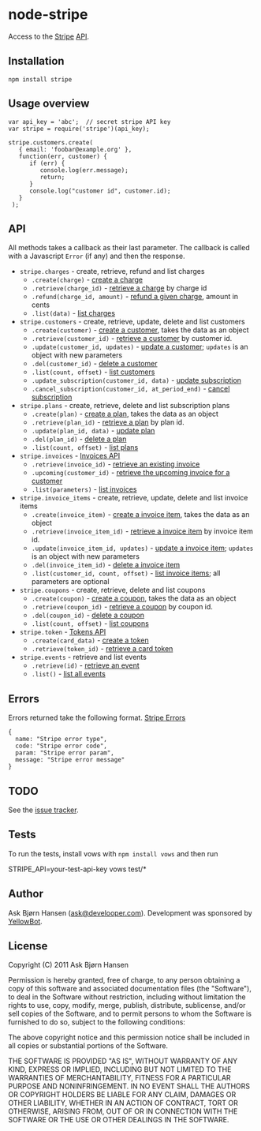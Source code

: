 # node-stripe

Access to the [Stripe](https://stripe.com/) [API](https://stripe.com/docs/api).


## Installation

`npm install stripe`

## Usage overview


    var api_key = 'abc';  // secret stripe API key
    var stripe = require('stripe')(api_key);

    stripe.customers.create(
       { email: 'foobar@example.org' },
       function(err, customer) {
          if (err) {
             console.log(err.message);
             return;
          }
          console.log("customer id", customer.id);
       }
     );


## API

All methods takes a callback as their last parameter. The callback is
called with a Javascript `Error` (if any) and then the response.

* `stripe.charges` - create, retrieve, refund and list charges
   * `.create(charge)` - [create a charge](https://stripe.com/docs/api#create_charge)
   * `.retrieve(charge_id)` - [retrieve a charge](https://stripe.com/docs/api#retrieve_charge) by charge id
   * `.refund(charge_id, amount)` - [refund a given charge](https://stripe.com/docs/api#refund_charge), amount in cents
   * `.list(data)` - [list charges](https://stripe.com/docs/api#list_charges)
* `stripe.customers` - create, retrieve, update, delete and list customers
   * `.create(customer)` - [create a customer](https://stripe.com/docs/api#create_customer), takes the data as an object
   * `.retrieve(customer_id)` - [retrieve a customer](https://stripe.com/docs/api#retrieve_customer) by customer id.
   * `.update(customer_id, updates)` - [update a customer](https://stripe.com/docs/api#update_customer); `updates` is an object with new parameters
   * `.del(customer_id)` - [delete a customer](https://stripe.com/docs/api#delete_customer)
   * `.list(count, offset)` - [list customers](https://stripe.com/docs/api#list_customers)
   * `.update_subscription(customer_id, data)` - [update subscription](https://stripe.com/docs/api#update_subscription)
   * `.cancel_subscription(customer_id, at_period_end)` - [cancel subscription](https://stripe.com/docs/api#cancel_subscription)
* `stripe.plans` - create, retrieve, delete and list subscription plans
   * `.create(plan)` - [create a plan](https://stripe.com/docs/api#create_plan), takes the data as an object
   * `.retrieve(plan_id)` - [retrieve a plan](https://stripe.com/docs/api#retrieve_plan) by plan id.
   * `.update(plan_id, data)` - [update plan](https://stripe.com/docs/api#update_plan)
   * `.del(plan_id)` - [delete a plan](https://stripe.com/docs/api#delete_plan)
   * `.list(count, offset)` - [list plans](https://stripe.com/docs/api#list_plans)
* `stripe.invoices` - [Invoices API](https://stripe.com/docs/api#invoices)
   * `.retrieve(invoice_id)` - [retrieve an existing invoice](https://stripe.com/docs/api?lang=curl#retrieve_invoice)
   * `.upcoming(customer_id)` - [retrieve the upcoming invoice for a customer](https://stripe.com/docs/api?lang=curl#retrieve_customer_invoice)
   * `.list(parameters)` - [list invoices](https://stripe.com/docs/api#list_customer_invoices)
* `stripe.invoice_items` - create, retrieve, update, delete and list invoice items
   * `.create(invoice_item)` - [create a invoice item](https://stripe.com/docs/api#create_invoiceitem), takes the data as an object
   * `.retrieve(invoice_item_id)` - [retrieve a invoice item](https://stripe.com/docs/api#retrieve_invoiceitem) by invoice item id.
   * `.update(invoice_item_id, updates)` - [update a invoice item](https://stripe.com/docs/api#update_invoiceitem); `updates` is an object with new parameters
   * `.del(invoice_item_id)` - [delete a invoice item](https://stripe.com/docs/api#delete_invoiceitem)
   * `.list(customer_id, count, offset)` - [list invoice items](https://stripe.com/docs/api#list_invoiceitems); all parameters are optional
* `stripe.coupons` - create, retrieve, delete and list coupons
   * `.create(coupon)` - [create a coupon](https://stripe.com/docs/api#create_coupon), takes the data as an object
   * `.retrieve(coupon_id)` - [retrieve a coupon](https://stripe.com/docs/api#retrieve_coupon) by coupon id.
   * `.del(coupon_id)` - [delete a coupon](https://stripe.com/docs/api#delete_coupon)
   * `.list(count, offset)` - [list coupons](https://stripe.com/docs/api#list_coupons)
* `stripe.token` - [Tokens API](https://stripe.com/docs/api#tokens)
   * `.create(card_data)` - [create a token](https://stripe.com/docs/api#create_token)
   * `.retrieve(token_id)` - [retrieve a card token](https://stripe.com/docs/api#retrieve_token)
* `stripe.events` - retrieve and list events
   * `.retrieve(id)` - [retrieve an event](https://stripe.com/docs/api#retrieve_event)
   * `.list()` - [list all events](https://stripe.com/docs/api#list_events)

## Errors

Errors returned take the following format. [Stripe Errors](https://stripe.com/docs/api#errors)

    {
      name: "Stripe error type",
      code: "Stripe error code",
      param: "Stripe error param",
      message: "Stripe error message"
    }

## TODO

See the [issue tracker](http://github.com/abh/node-stripe).

## Tests

To run the tests, install vows with `npm install vows` and then run

   STRIPE_API=your-test-api-key vows test/*

## Author

Ask Bjørn Hansen (ask@develooper.com). Development was sponsored by [YellowBot](http://www.yellowbot.com/).

## License

Copyright (C) 2011 Ask Bjørn Hansen

Permission is hereby granted, free of charge, to any person obtaining a copy
of this software and associated documentation files (the "Software"), to deal
in the Software without restriction, including without limitation the rights
to use, copy, modify, merge, publish, distribute, sublicense, and/or sell
copies of the Software, and to permit persons to whom the Software is
furnished to do so, subject to the following conditions:

The above copyright notice and this permission notice shall be included in
all copies or substantial portions of the Software.

THE SOFTWARE IS PROVIDED "AS IS", WITHOUT WARRANTY OF ANY KIND, EXPRESS OR
IMPLIED, INCLUDING BUT NOT LIMITED TO THE WARRANTIES OF MERCHANTABILITY,
FITNESS FOR A PARTICULAR PURPOSE AND NONINFRINGEMENT. IN NO EVENT SHALL THE
AUTHORS OR COPYRIGHT HOLDERS BE LIABLE FOR ANY CLAIM, DAMAGES OR OTHER
LIABILITY, WHETHER IN AN ACTION OF CONTRACT, TORT OR OTHERWISE, ARISING FROM,
OUT OF OR IN CONNECTION WITH THE SOFTWARE OR THE USE OR OTHER DEALINGS IN
THE SOFTWARE.
